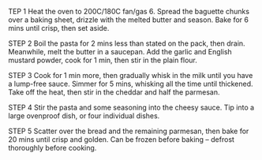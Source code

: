 TEP 1
Heat the oven to 200C/180C fan/gas 6. Spread the baguette chunks over a baking sheet, drizzle with the melted butter and season. Bake for 6 mins until crisp, then set aside.

STEP 2
Boil the pasta for 2 mins less than stated on the pack, then drain. Meanwhile, melt the butter in a saucepan. Add the garlic and English mustard powder, cook for 1 min, then stir in the plain flour.

STEP 3
Cook for 1 min more, then gradually whisk in the milk until you have a lump-free sauce. Simmer for 5 mins, whisking all the time until thickened. Take off the heat, then stir in the cheddar and half the parmesan.

STEP 4
Stir the pasta and some seasoning into the cheesy sauce. Tip into a large ovenproof dish, or four individual dishes.

STEP 5
Scatter over the bread and the remaining parmesan, then bake for 20 mins until crisp and golden. Can be frozen before baking – defrost thoroughly before cooking.